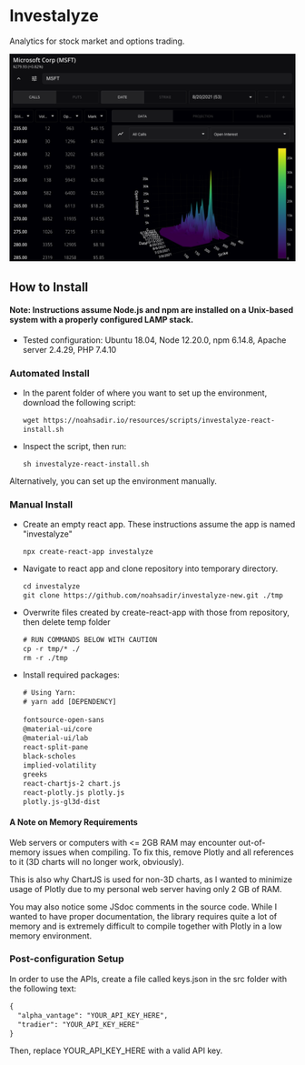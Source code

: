 # Investalyze
Analytics for stock market and options trading.

![screenshot of application](demo.png)

## How to Install

#### Note: Instructions assume Node.js and npm are installed on a Unix-based system with a properly configured LAMP stack.
 - Tested configuration: Ubuntu 18.04, Node 12.20.0, npm 6.14.8, Apache server 2.4.29, PHP 7.4.10

### Automated Install
 - In the parent folder of where you want to set up the environment, download the following script:
   ```
   wget https://noahsadir.io/resources/scripts/investalyze-react-install.sh
   ```
 - Inspect the script, then run:
   ```
   sh investalyze-react-install.sh
   ```
Alternatively, you can set up the environment manually.

### Manual Install
- Create an empty react app. These instructions assume the app is named "investalyze"
  ```
  npx create-react-app investalyze
  ```
- Navigate to react app and clone repository into temporary directory.
  ```
  cd investalyze
  git clone https://github.com/noahsadir/investalyze-new.git ./tmp
  ```
- Overwrite files created by create-react-app with those from repository, then delete temp folder
  ```
  # RUN COMMANDS BELOW WITH CAUTION
  cp -r tmp/* ./
  rm -r ./tmp
  ```
- Install required packages:
  ```
  # Using Yarn:
  # yarn add [DEPENDENCY]

  fontsource-open-sans
  @material-ui/core
  @material-ui/lab
  react-split-pane
  black-scholes
  implied-volatility
  greeks
  react-chartjs-2 chart.js
  react-plotly.js plotly.js
  plotly.js-gl3d-dist
  ```

#### A Note on Memory Requirements

Web servers or computers with <= 2GB RAM may encounter out-of-memory issues when compiling. To fix this, remove Plotly and all references to it (3D charts will no longer work, obviously).

This is also why ChartJS is used for non-3D charts, as I wanted to minimize usage of Plotly due to my personal web server having only 2 GB of RAM.

You may also notice some JSdoc comments in the source code. While I wanted to have proper documentation, the library requires quite a lot of memory and is extremely difficult to compile together with Plotly in a low memory environment.

### Post-configuration Setup

In order to use the APIs, create a file called keys.json in the src folder with the following text:
```
{
  "alpha_vantage": "YOUR_API_KEY_HERE",
  "tradier": "YOUR_API_KEY_HERE"
}
```
Then, replace YOUR_API_KEY_HERE with a valid API key.
